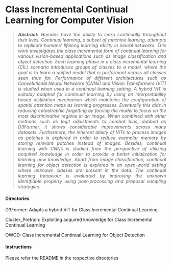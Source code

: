 # Class Incremental Continual Learning for Computer Vision

> *<div style="text-align: justify"> **Abstract:** Humans have the ability to learn continually throughout their lives. Continual learning,
a subset of machine learning, attempts to replicate humans’ lifelong learning ability in
neural networks. This work investigates the class incremental form of continual learning
for various vision-based applications such as image classification and object detection. Each
learning phase in a class incremental learning (CIL) scenario introduces groups of classes
to a model, where the goal is to learn a unified model that is performant across all classes
seen thus far. Performance of different architectures such as Convolutional Neural Networks
(CNNs) and Vision Transformers (ViT) is studied when used in a continual learning setting.
A hybrid ViT is suitably adapted for continual learning by using an interpretability based
distillation mechanism which maintains the configuration of spatial attention maps as
learning progresses. Eventually this aids in reducing catastrophic forgetting by forcing
the model to focus on the most discriminative regions in an image. When combined with
other methods such as logit adjustments to combat bias, dubbed as D3Former, it shows
considerable improvements across many datasets. Furthermore, the inherent ability of ViTs
to process images as patches is explored in order to reduce exemplar memory by storing
relevant patches instead of images. Besides, continual learning with CNNs is studied from
the perspective of utilizing acquired knowledge in order to provide a better initialization
for learning new knowledge. Apart from image classification, continual learning for object
detection is explored in an open-world setting where unknown classes are present in the
data. The continual learning behaviour is evaluated by improving the unknown identifiable
property using post-processing and proposal sampling strategies. </div>*

#### Directories
D3Former: Adapts a hybrid ViT for Class Incremental Continual Learning

Cluster_Pretrain: Exploiting acquired knowledge for Class Incremental Continual Learning

OWOD: Class Incremental Continual Learning for Object Detection

#### Instructions
Please refer the README in the respective directories
